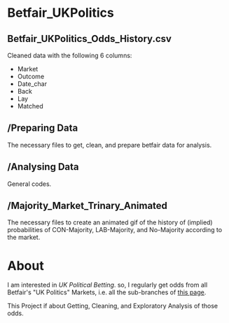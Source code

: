 Betfair_UKPolitics
=======================

Betfair_UKPolitics_Odds_History.csv
-----------------------------------
Cleaned data with the following 6 columns:
- Market 
- Outcome
- Date_char
- Back
- Lay
- Matched

/Preparing Data
---------------

The necessary files to get, clean, and prepare betfair data for analysis.

/Analysing Data
---------------

General codes.

/Majority_Market_Trinary_Animated
---------------------------------

The necessary files to create an animated gif of the history of (implied) probabilities of CON-Majority, LAB-Majority, and No-Majority according to the market.


# About

I am interested in *UK Political Betting*. so, I regularly get odds from all Betfair's "UK Politics" Markets, i.e. all the sub-branches of [this page](http://www.betfair.com/exchange/?nodeId=MENU:2707982).

This Project if about Getting, Cleaning, and Exploratory Analysis of those odds.